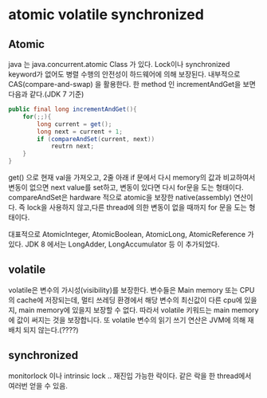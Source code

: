 # atomic volatile synchronized

## Atomic

java 는 java.concurrent.atomic Class 가 있다. Lock이나 synchronized keyword가 없어도 병렬 수행의 안전성이 하드웨어에 의해 보장된다.
내부적으로 CAS(compare-and-swap) 을 활용한다. 한 method 인 incrementAndGet을 보면 다음과 같다.(JDK 7 기준)

```java
public final long incrementAndGet(){
    for(;;){
        long current = get();
        long next = current + 1;
        if (compareAndSet(current, next))
            reutrn next;
    }
}
```

get() 으로 현재 val을 가져오고, 2줄 아래 if 문에서 다시 memory의 값과 비교하여서 변동이 없으면 next value를 set하고,
변동이 있다면 다시 for문을 도는 형태이다. compareAndSet은 hardware 적으로 atomic을 보장한 native(assembly) 연산이다.
즉 lock을 사용하지 않고,다른 thread에 의한 변동이 없을 때까지 for 문을 도는 형태이다.

대표적으로 AtomicInteger, AtomicBoolean, AtomicLong, AtomicReference 가 있다.
JDK 8 에서는 LongAdder, LongAccumulator 등 이 추가되었다.

## volatile

volatile은 변수의 가시성(visibility)를 보장한다. 변수들은 Main memory 또는 CPU의 cache에 저장되는데,
멀티 쓰레딩 환경에서 해당 변수의 최신값이 다른 cpu에 있을 지, main memory에 있을지 보장할 수 없다.
따라서 volatile 키워드는 main memory에 값이 써지는 것을 보장합니다. 또 volatile 변수의 읽기 쓰기 연산은
JVM에 의해 재배치 되지 않는다.(????)

## synchronized

monitorlock 이나 intrinsic lock .. 재진입 가능한 락이다. 같은 락을 한 thread에서 여러번 얻을 수 있음.
